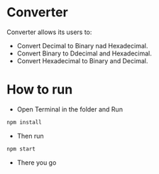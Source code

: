 # Converter

Converter allows its users to:  
  - Convert Decimal to Binary nad Hexadecimal.
  - Convert Binary to Ddecimal and Hexadecimal.
  - Convert Hexadecimal to Binary and Decimal.
 

# How to run
- Open Terminal in the folder and Run
```javascript
npm install
```
- Then run
```javascript
npm start
```
- There you go

